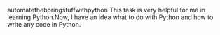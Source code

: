 automatetheboringstuffwithpython
This task is very helpful for me in learning Python.Now, I have an idea what to do with Python and how to write any code in Python.
